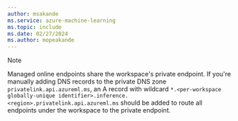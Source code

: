```yaml
---
author: msakande
ms.service: azure-machine-learning
ms.topic: include
ms.date: 02/27/2024
ms.author: mopeakande
---
```


> [!NOTE]
> Managed online endpoints share the workspace's private endpoint. If you're manually adding DNS records to the private DNS zone `privatelink.api.azureml.ms`, an A record with wildcard
> `*.<per-workspace globally-unique identifier>.inference.<region>.privatelink.api.azureml.ms` should be added to route all endpoints under the workspace to the private endpoint.
